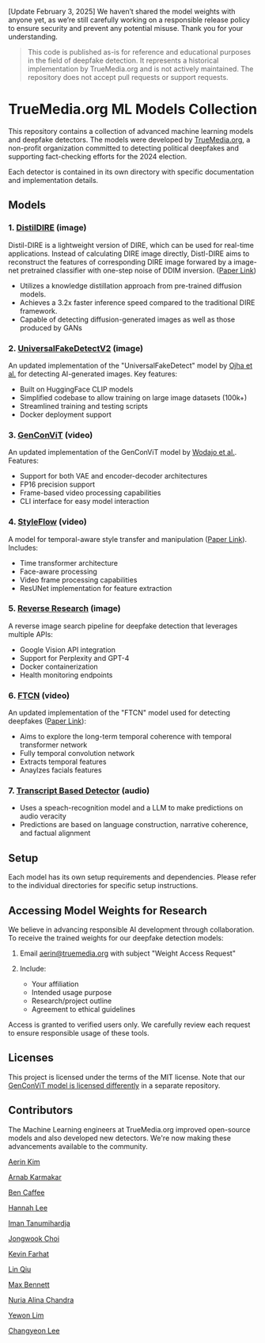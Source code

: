 [Update February 3, 2025] We haven’t shared the model weights with anyone yet, as we’re still carefully working on a responsible release policy to ensure security and prevent any potential misuse. Thank you for your understanding.

> This code is published as-is for reference and educational purposes in the field of deepfake detection. It represents a historical implementation by TrueMedia.org and is not actively maintained. The repository does not accept pull requests or support requests. 

# TrueMedia.org ML Models Collection

This repository contains a collection of advanced machine learning models and deepfake detectors. The models were developed by [TrueMedia.org](https://www.truemedia.org/), a non-profit organization committed to detecting political deepfakes and supporting fact-checking efforts for the 2024 election.

Each detector is contained in its own directory with specific documentation and implementation details.

## Models

### 1. [DistilDIRE](/DistilDIRE) (image)

Distil-DIRE is a lightweight version of DIRE, which can be used for real-time applications. Instead of calculating DIRE image directly, Distl-DIRE aims to reconstruct the features of corresponding DIRE image forwared by a image-net pretrained classifier with one-step noise of DDIM inversion. ([Paper Link](https://arxiv.org/abs/2406.00856))

- Utilizes a knowledge distillation approach from pre-trained diffusion models.
- Achieves a 3.2x faster inference speed compared to the traditional DIRE framework.
- Capable of detecting diffusion-generated images as well as those produced by GANs
 
### 2. [UniversalFakeDetectV2](/UniversalFakeDetectV2) (image)

An updated implementation of the "UniversalFakeDetect" model by [Ojha et al.](https://arxiv.org/abs/2302.10174) for detecting AI-generated images. Key features:

- Built on HuggingFace CLIP models
- Simplified codebase to allow training on large image datasets (100k+)
- Streamlined training and testing scripts
- Docker deployment support

### 3. [GenConViT](https://github.com/truemediaorg/GenConViT) (video)

An updated implementation of the GenConViT model by [Wodajo et al.](https://arxiv.org/abs/2307.07036). Features:

- Support for both VAE and encoder-decoder architectures
- FP16 precision support
- Frame-based video processing capabilities
- CLI interface for easy model interaction

### 4. [StyleFlow](/StyleFlow) (video)

A model for temporal-aware style transfer and manipulation ([Paper Link](https://openaccess.thecvf.com/content/CVPR2024/papers/Choi_Exploiting_Style_Latent_Flows_for_Generalizing_Deepfake_Video_Detection_CVPR_2024_paper.pdf)). Includes:

- Time transformer architecture
- Face-aware processing
- Video frame processing capabilities
- ResUNet implementation for feature extraction

### 5. [Reverse Research](/reverse-search) (image)

A reverse image search pipeline for deepfake detection that leverages multiple APIs:

- Google Vision API integration
- Support for Perplexity and GPT-4
- Docker containerization
- Health monitoring endpoints

### 6. [FTCN](/FTCN) (video)

An updated implementation of the "FTCN" model used for detecting deepfakes ([Paper Link](https://arxiv.org/abs/2108.06693)):

- Aims to explore the long-term temporal coherence with temporal transformer network
- Fully temporal convolution network
- Extracts temporal features
- Anaylzes facials features

### 7. [Transcript Based Detector](/transcript) (audio)

- Uses a speach-recognition model and a LLM to make predictions on audio veracity
- Predictions are based on language construction, narrative coherence, and factual alignment

## Setup

Each model has its own setup requirements and dependencies. Please refer to the individual directories for specific setup instructions.

## Accessing Model Weights for Research

We believe in advancing responsible AI development through collaboration. To receive the trained weights for our deepfake detection models:

1. Email aerin@truemedia.org with subject "Weight Access Request"

2. Include:

   - Your affiliation
   - Intended usage purpose
   - Research/project outline
   - Agreement to ethical guidelines

Access is granted to verified users only. We carefully review each request to ensure responsible usage of these tools.

## Licenses

This project is licensed under the terms of the MIT license. Note that our [GenConViT model is licensed differently](https://github.com/truemediaorg/GenConViT) in a separate repository.

## Contributors

The Machine Learning engineers at TrueMedia.org improved open-source models and also developed new detectors. We're now making these advancements available to the community.

[Aerin Kim](https://github.com/aerinkim)

[Arnab Karmakar](https://github.com/arnabkuw)

[Ben Caffee](https://github.com/bcaffee)

[Hannah Lee](https://github.com/hannahyklee)

[Iman Tanumihardja](https://github.com/ImanTanumihardja)

[Jongwook Choi](https://github.com/jongwook-Choi)

[Kevin Farhat](https://github.com/kevin-farhat)

[Lin Qiu](https://github.com/linqiu0-0)

[Max Bennett](https://github.com/maxmiles)

[Nuria Alina Chandra](https://github.com/nuriachandra)

[Yewon Lim](https://github.com/yevvonlim)

[Changyeon Lee](https://github.com/changyeon2)
